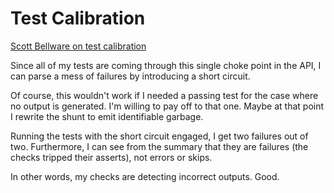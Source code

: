  # Test Calibration
 
 [Scott Bellware on test calibration](http://codebetter.com/scottbellware/2005/11/22/failing-tests-meaningfully-tdd-process-and-the-karate-kid/)
 
 Since all of my tests are coming through this single choke point in the API,
 I can parse a mess of failures by introducing a short circuit.
 
 Of course, this wouldn't work if I needed a passing test for the case where
 no output is generated.  I'm willing to pay off to that one.  Maybe at that
 point I rewrite the shunt to emit identifiable garbage.
 
 Running the tests with the short circuit engaged, I get two failures out of
 two.  Furthermore, I can see from the summary that they are failures (the
 checks tripped their asserts), not errors or skips.
 
 In other words, my checks are detecting incorrect outputs.  Good.
 